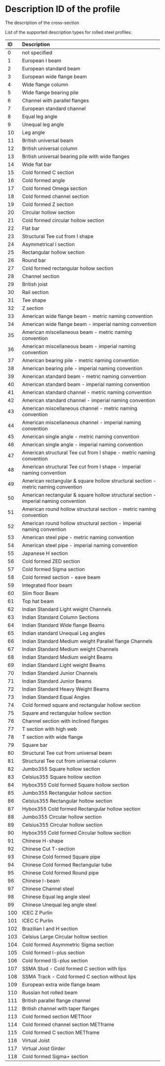 # Description ID of the profile

The description of the cross-section

List of the supported description types for rolled steel profiles:



| ID | Description |
| :--- | :--- |
| 0 | not specified |
| 1 | European I beam |
| 2 | European standard beam |
| 3 | European wide flange beam |
| 4 | Wide flange column |
| 5 | Wide flange bearing pile |
| 6 | Channel with parallel flanges |
| 7 | European standard channel |
| 8 | Equal leg angle |
| 9 | Unequal leg angle |
| 10 | Leg angle |
| 11 | British universal beam |
| 12 | British universal column |
| 13 | British universal bearing pile with wide flanges |
| 14 | Wide flat bar |
| 15 | Cold formed C section |
| 16 | Cold formed angle |
| 17 | Cold formed Omega section |
| 18 | Cold formed channel section |
| 19 | Cold formed Z section |
| 20 | Circular hollow section |
| 21 | Cold formed circular hollow section |
| 22 | Flat bar |
| 23 | Structural Tee cut from I shape |
| 24 | Asymmetrical I section |
| 25 | Rectangular hollow section |
| 26 | Round bar |
| 27 | Cold formed rectangular hollow section |
| 28 | Channel section |
| 29 | British joist |
| 30 | Rail section |
| 31 | Tee shape |
| 32 | Z section |
| 33 | American wide flange beam - metric naming convention |
| 34 | American wide flange beam - imperial naming convention |
| 35 | American miscellaneous beam - metric naming convention |
| 36 | American miscellaneous beam - imperial naming convention |
| 37 | American bearing pile - metric naming convention |
| 38 | American bearing pile - imperial naming convention |
| 39 | American standard beam - metric naming convention |
| 40 | American standard beam - imperial naming convention |
| 41 | American standard channel - metric naming convention |
| 42 | American standard channel - imperial naming convention |
| 43 | American miscellaneous channel - metric naming convention |
| 44 | American miscellaneous channel - imperial naming convention |
| 45 | American single angle - metric naming convention |
| 46 | American single angle - imperial naming convention |
| 47 | American structural Tee cut from I shape - metric naming convention |
| 48 | American structural Tee cut from I shape - imperial naming convention |
| 49 | American rectangular & square hollow structural section - metric naming convention |
| 50 | American rectangular & square hollow structural section - imperial naming convention |
| 51 | American round hollow structural section - metric naming convention |
| 52 | American round hollow structural section - imperial naming convention |
| 53 | American steel pipe - metric naming convention |
| 54 | American steel pipe - imperial naming convention |
| 55 | Japanese H section |
| 56 | Cold formed ZED section |
| 57 | Cold formed Sigma section |
| 58 | Cold formed section - eave beam |
| 59 | Integrated floor beam |
| 60 | Slim floor Beam |
| 61 | Top hat beam |
| 62 | Indian Standard Light weight Channels |
| 63 | Indian Standard Column Sections |
| 64 | Indian Standard Wide flange Beams |
| 65 | Indian standard Unequal Leg angles |
| 66 | Indian Standard Medium weight Parallel flange Channels |
| 67 | Indian Standard Medium weight Channels |
| 68 | Indian Standard Medium weight Beams |
| 69 | Indian Standard Light weight Beams |
| 70 | Indian Standard Junior Channels |
| 71 | Indian Standard Junior Beams |
| 72 | Indian Standard Heavy Weight Beams |
| 73 | Indian Standard Equal Angles |
| 74 | Cold formed square and rectangular hollow section |
| 75 | Square and rectangular hollow section |
| 76 | Channel section with inclined flanges |
| 77 | T section with high web |
| 78 | T section with wide flange |
| 79 | Square bar |
| 80 | Structural Tee cut from universal beam |
| 81 | Structural Tee cut from universal column |
| 82 | Jumbo355 Square hollow section |
| 83 | Celsius355 Square hollow section |
| 84 | Hybox355 Cold formed Square hollow section |
| 85 | Jumbo355 Rectangular hollow section |
| 86 | Celsius355 Rectangular hollow section |
| 87 | Hybox355 Cold formed Rectangular hollow section |
| 88 | Jumbo355 Circular hollow section |
| 89 | Celsius355 Circular hollow section |
| 90 | Hybox355 Cold formed Circular hollow section |
| 91 | Chinese H-shape |
| 92 | Chinese Cut T-section |
| 93 | Chinese Cold formed Square pipe |
| 94 | Chinese Cold formed Rectangular tube |
| 95 | Chinese Cold formed Round pipe |
| 96 | Chinese I-beam |
| 97 | Chinese Channel steel |
| 98 | Chinese Equal leg angle steel |
| 99 | Chinese Unequal leg angle steel |
| 100 | ICEC Z Purlin |
| 101 | ICEC C Purlin |
| 102 | Brazilian I and H section |
| 103 | Celsius Large Circular hollow section |
| 104 | Cold formed Asymmetric Sigma section |
| 105 | Cold formed I-plus section |
| 106 | Cold formed IS-plus section |
| 107 | SSMA Stud - Cold formed C section with lips |
| 108 | SSMA Track - Cold formed C section without lips |
| 109 | European extra wide flange beam |
| 110 | Russian hot rolled beam |
| 111 | British parallel flange channel |
| 112 | British channel with taper flanges |
| 113 | Cold formed section METfloor |
| 114 | Cold formed channel section METframe |
| 115 | Cold formed C section METframe |
| 116 | Virtual Joist |
| 117 | Virtual Joist Girder |
| 118 | Cold formed Sigma+ section |


